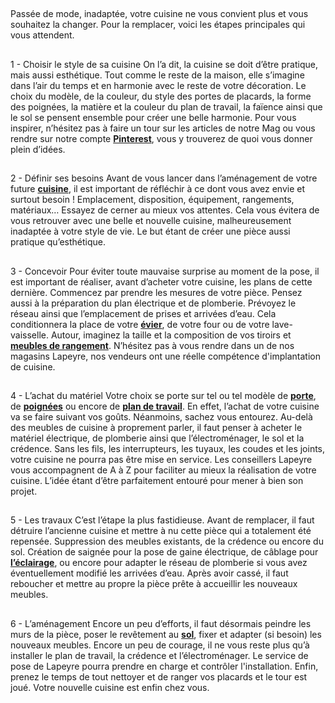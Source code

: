 ##
Passée de mode, inadaptée, votre cuisine ne vous convient plus et vous souhaitez la changer. Pour la remplacer, voici les étapes principales qui vous attendent.
##
1 - Choisir le style de sa cuisine
On l’a dit, la cuisine se doit d’être pratique, mais aussi esthétique. Tout comme le reste de la maison, elle s’imagine dans l’air du temps et en harmonie avec le reste de votre décoration. Le choix du modèle, de la couleur, du style des portes de placards, la forme des poignées, la matière et la couleur du plan de travail, la faïence ainsi que le sol se pensent ensemble pour créer une belle harmonie. Pour vous inspirer, n’hésitez pas à faire un tour sur les articles de notre Mag ou vous rendre sur notre compte [**Pinterest**](https://www.pinterest.com/lapeyre/), vous y trouverez de quoi vous donner plein d’idées.
##
2 - Définir ses besoins
Avant de vous lancer dans l’aménagement de votre future [**cuisine**](https://www.lapeyre.fr/cuisine-CCU0001), il est important de réfléchir à ce dont vous avez envie et surtout besoin ! Emplacement, disposition, équipement, rangements, matériaux… Essayez de cerner au mieux vos attentes. Cela vous évitera de vous retrouver avec une belle et nouvelle cuisine, malheureusement inadaptée à votre style de vie. Le but étant de créer une pièce aussi pratique qu’esthétique.
##
3 - Concevoir
Pour éviter toute mauvaise surprise au moment de la pose, il est important de réaliser, avant d’acheter votre cuisine, les plans de cette dernière. Commencez par prendre les mesures de votre pièce. Pensez aussi à la préparation du plan électrique et de plomberie. Prévoyez le réseau ainsi que l’emplacement de prises et arrivées d’eau. Cela conditionnera la place de votre [**évier**](https://www.lapeyre.fr/cuisine-CCU0001/eviers-CCN0014), de votre four ou de votre lave-vaisselle. Autour, imaginez la taille et la composition de vos tiroirs et [**meubles de rangement**](https://www.lapeyre.fr/cuisine-CCU0001/meubles-modeles-cuisine-CCN0010). N’hésitez pas à vous rendre dans un de nos magasins Lapeyre, nos vendeurs ont une réelle compétence d'implantation de cuisine.
##
4 - L’achat du matériel
Votre choix se porte sur tel ou tel modèle de [**porte**](https://www.lapeyre.fr/portes-CCU0004), de [**poignées**](https://www.lapeyre.fr/portes-CCU0004/poignees-serrures-CCN0055) ou encore de [**plan de travail**](https://www.lapeyre.fr/cuisine-CCU0001/credences-plans-travail-CCN0013). En effet, l’achat de votre cuisine va se faire suivant vos goûts. Néanmoins, sachez vous entourez. Au-delà des meubles de cuisine à proprement parler, il faut penser à acheter le matériel électrique, de plomberie ainsi que l’électroménager, le sol et la crédence. Sans les fils, les interrupteurs, les tuyaux, les coudes et les joints, votre cuisine ne pourra pas être mise en service. Les conseillers Lapeyre vous accompagnent de A à Z pour faciliter au mieux la réalisation de votre cuisine. L’idée étant d’être parfaitement entouré pour mener à bien son projet.
##
5 - Les travaux
C’est l’étape la plus fastidieuse. Avant de remplacer, il faut détruire l’ancienne cuisine et mettre à nu cette pièce qui a totalement été repensée. Suppression des meubles existants, de la crédence ou encore du sol. Création de saignée pour la pose de gaine électrique, de câblage pour [**l’éclairage**](https://www.lapeyre.fr/cuisine-CCU0001/eclairage-CCN0019), ou encore pour adapter le réseau de plomberie si vous avez éventuellement modifié les arrivées d’eau. Après avoir cassé, il faut reboucher et mettre au propre la pièce prête à accueillir les nouveaux meubles.
##
6 - L’aménagement
Encore un peu d’efforts, il faut désormais peindre les murs de la pièce, poser le revêtement au [**sol**](https://www.lapeyre.fr/sols-murs-CCU0007), fixer et adapter (si besoin) les nouveaux meubles. Encore un peu de courage, il ne vous reste plus qu’à installer le plan de travail, la crédence et l’électroménager. Le service de pose de Lapeyre pourra prendre en charge et contrôler l'installation. Enfin, prenez le temps de tout nettoyer et de ranger vos placards et le tour est joué. Votre nouvelle cuisine est enfin chez vous.